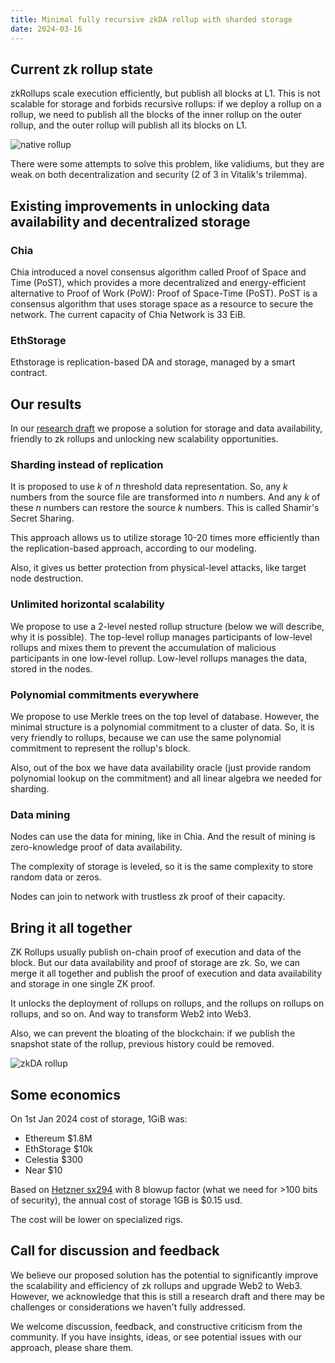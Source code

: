 ```yaml
---
title: Minimal fully recursive zkDA rollup with sharded storage
date: 2024-03-16
---
```


## Current zk rollup state

zkRollups scale execution efficiently, but publish all blocks at L1. This is not scalable for storage and forbids recursive rollups: if we deploy a rollup on a rollup, we need to publish all the blocks of the inner rollup on the outer rollup, and the outer rollup will publish all its blocks on L1.

![native rollup](https://raw.githubusercontent.com/zeropoolnetwork/sharded-storage/main/assets/rollup.svg)

There were some attempts to solve this problem, like validiums, but they are weak on both decentralization and security (2 of 3 in Vitalik's trilemma).


## Existing improvements in unlocking data availability and decentralized storage

### Chia

Chia introduced a novel consensus algorithm called Proof of Space and Time (PoST), which provides a more decentralized and energy-efficient alternative to Proof of Work (PoW): Proof of Space-Time (PoST). PoST is a consensus algorithm that uses storage space as a resource to secure the network.
The current capacity of Chia Network is 33 EiB. 


### EthStorage

Ethstorage is replication-based DA and storage, managed by a smart contract.


## Our results

In our [research draft](https://ethresear.ch/t/blockchain-sharded-storage-web2-costs-and-web3-security-with-shamir-secret-sharing/18881) we propose a solution for storage and data availability, friendly to zk rollups and unlocking new scalability opportunities.

### Sharding instead of replication

It is proposed to use $k$ of $n$ threshold data representation. So, any $k$ numbers from the source file are transformed into $n$ numbers. And any $k$ of these $n$ numbers can restore the source $k$ numbers. This is called Shamir's Secret Sharing.

This approach allows us to utilize storage 10-20 times more efficiently than the replication-based approach, according to our modeling.

Also, it gives us better protection from physical-level attacks, like target node destruction.

### Unlimited horizontal scalability

We propose to use a 2-level nested rollup structure (below we will describe, why it is possible). The top-level rollup manages participants of low-level rollups and mixes them to prevent the accumulation of malicious participants in one low-level rollup. Low-level rollups manages the data, stored in the nodes.

### Polynomial commitments everywhere

We propose to use Merkle trees on the top level of database. However, the minimal structure is a polynomial commitment to a cluster of data. So, it is very friendly to rollups, because we can use the same polynomial commitment to represent the rollup's block.

Also, out of the box we have data availability oracle (just provide random polynomial lookup on the commitment) and all linear algebra we needed for sharding.

### Data mining

Nodes can use the data for mining, like in Chia. And the result of mining is zero-knowledge proof of data availability. 

The complexity of storage is leveled, so it is the same complexity to store random data or zeros.

Nodes can join to network with trustless zk proof of their capacity.

## Bring it all together

ZK Rollups usually publish on-chain proof of execution and data of the block.
But our data availability and proof of storage are zk. So, we can merge it all together and publish the proof of execution and data availability and storage in one single ZK proof.

It unlocks the deployment of rollups on rollups, and the rollups on rollups on rollups, and so on. And way to transform Web2 into Web3.

Also, we can prevent the bloating of the blockchain: if we publish the snapshot state of the rollup, previous history could be removed.

![zkDA rollup](https://raw.githubusercontent.com/zeropoolnetwork/sharded-storage/main/assets/rollup-zkda.svg)


## Some economics

On 1st Jan 2024 cost of storage, 1GiB was:

* Ethereum $1.8M
* EthStorage $10k
* Celestia $300
* Near $10

Based on [Hetzner sx294](https://www.hetzner.com/dedicated-rootserver/sx294/) with 8 blowup factor (what we need for >100 bits of security), the annual cost of storage 1GB is $0.15 usd.

The cost will be lower on specialized rigs.

## Call for discussion and feedback

We believe our proposed solution has the potential to significantly improve the scalability and efficiency of zk rollups and upgrade Web2 to Web3. However, we acknowledge that this is still a research draft and there may be challenges or considerations we haven't fully addressed.

We welcome discussion, feedback, and constructive criticism from the community. If you have insights, ideas, or see potential issues with our approach, please share them.